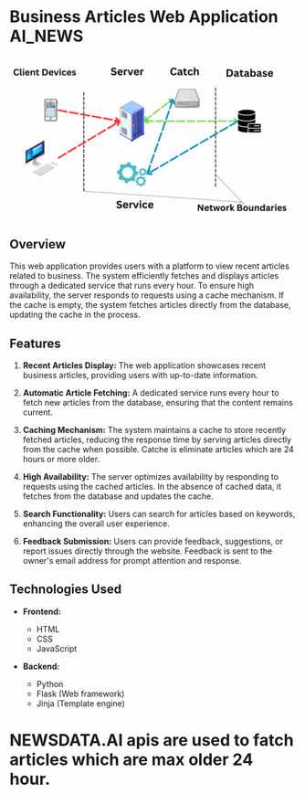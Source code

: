 # Business Articles Web Application AI_NEWS

![Breast Cancer Cells](AI_NEWS_ARCHITECTURE.gif)

## Overview

This web application provides users with a platform to view recent articles related to business. The system efficiently fetches and displays articles through a dedicated service that runs every hour. To ensure high availability, the server responds to requests using a cache mechanism. If the cache is empty, the system fetches articles directly from the database, updating the cache in the process.

## Features

1. **Recent Articles Display:** The web application showcases recent business articles, providing users with up-to-date information.

2. **Automatic Article Fetching:** A dedicated service runs every hour to fetch new articles from the database, ensuring that the content remains current.

3. **Caching Mechanism:** The system maintains a cache to store recently fetched articles, reducing the response time by serving articles directly from the cache when possible.
   Catche is eliminate articles which are 24 hours or more older.

5. **High Availability:** The server optimizes availability by responding to requests using the cached articles. In the absence of cached data, it fetches from the database and updates the cache.

6. **Search Functionality:** Users can search for articles based on keywords, enhancing the overall user experience.

7. **Feedback Submission:** Users can provide feedback, suggestions, or report issues directly through the website. Feedback is sent to the owner's email address for prompt attention and response.

## Technologies Used

- **Frontend:**
  - HTML
  - CSS
  - JavaScript

- **Backend:**
  - Python
  - Flask (Web framework)
  - Jinja (Template engine)

# NEWSDATA.AI apis are used to fatch articles which are max older 24 hour.
